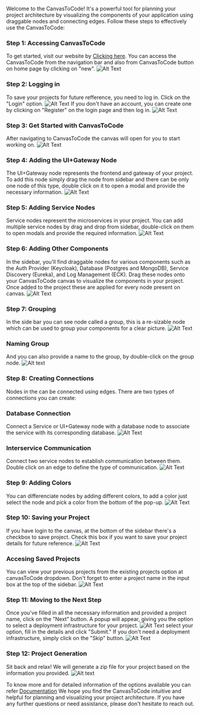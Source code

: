 Welcome to the CanvasToCode! It's a powerful tool for planning your project architecture by visualizing the components of your application using draggable nodes and connecting edges. Follow these steps to effectively use the CanvasToCode:

### Step 1: Accessing CanvasToCode
To get started, visit our website by [Clicking here](https://tic.comakeit.com/). You can access the CanvasToCode from the navigation bar and also from CanvasToCode button on home page by clicking on "new".
![Alt Text](../../Images/homepage.png)

### Step 2: Logging in
To save your projects for future refference, you need to log in. Click on the "Login" option.
![Alt Text](../../Images/Loginpage.png)
If you don't have an account, you can create one by clicking on "Register" on the login page and then log in.
![Alt Text](../../Images/Signup.png)
### Step 3: Get Started with CanvasToCode
After navigating to CanvasToCode the canvas will open for you to start working on.
![Alt Text](../../Images/canvaspage.png)

### Step 4: Adding the UI+Gateway Node
The UI+Gateway node represents the frontend and gateway of your project. To add this node simply drag the node from sidebar and there can be only one node of this type, double click on it to open a modal and provide the necessary information.
![Alt Text](../../Images/uinode.png)

### Step 5: Adding Service Nodes
Service nodes represent the microservices in your project. You can add multiple service nodes by drag and drop from sidebar, double-click on them to open modals and provide the required information.
![Alt Text](../../Images/service.png)

### Step 6: Adding Other Components
In the sidebar, you'll find draggable nodes for various components such as the Auth Provider (Keycloak), Database (Postgres and MongoDB), Service Discovery (Eureka), and Log Management (ECK). Drag these nodes onto your CanvasToCode canvas to visualize the components in your project. Once added to the project these are applied for every node present on canvas.
![Alt Text](../../Images/othercomponents.png)

### Step 7: Grouping
In the side bar you can see node called a group, this is a re-sizable node which can be used to group your components for a clear picture.
![Alt Text](../../Images/group.png)
### Naming Group
And you can also provide a name to the group, by double-click on the group node.
![Alt text](../../Images/groupname.png)
### Step 8: Creating Connections
Nodes in the can be connected using edges. There are two types of connections you can create:
###  Database Connection 
Connect a Service or UI+Gateway node with a database node to associate the service with its corresponding database.
![Alt Text](../../Images/connections.png)
### Interservice Communication 
Connect two service nodes to establish communication between them. Double click on an edge to define the type of communication.
![Alt Text](../../Images/interservice.png)

### Step 9: Adding Colors
You can differenciate nodes by adding different colors, to add a color just select the node and pick a color from the bottom of the pop-up.
![Alt Text](../../Images/colors.png)
### Step 10: Saving your Project
If you have login to the canvas, at the bottom of the sidebar there's a checkbox to save project. Check this box if you want to save your project details for future reference.
![Alt Text](../../Images/saveoption.png)
### Accesing Saved Projects
You can view your previous projects from the existing projects option at canvasToCode dropdown. Don't forget to enter a project name in the input box at the top of the sidebar.
![Alt Text](../../Images/projects.png)
### Step 11: Moving to the Next Step
Once you've filled in all the necessary information and provided a project name, click on the "Next" button. A popup will appear, giving you the option to select a deployment infrastructure for your project. 
![Alt Text](../../Images/nextstep.png)
select your option, fill in the details and click "Submit." If you don't need a deployment infrastructure, simply click on the "Skip" button.
![Alt Text](../../Images/deployment_infra.png)

### Step 12: Project Generation
Sit back and relax! We will generate a zip file for your project based on the information you provided.
![Alt text](../../Images/generation.png)

To know more and for detailed information of the options available you can refer [Documentation](../../Documentation/MindMap/Introduction.md)
We hope you find the CanvasToCode intuitive and helpful for planning and visualizing your project architecture. If you have any further questions or need assistance, please don't hesitate to reach out. 
